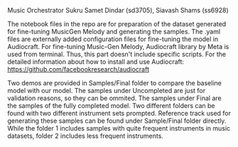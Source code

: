 Music Orchestrator
Sukru Samet Dindar (sd3705), Siavash Shams (ss6928)

The notebook files in the repo are for preparation of the dataset generated for fine-tuning MusicGen Melody and generating the samples.
The .yaml files are externally added configuration files for fine-tuning the model in Audiocraft.
For fine-tuning Music-Gen Melody, Audiocraft library by Meta is used from terminal. Thus, this part doesn't include specific scripts. 
For the detailed information about how to install and use Audiocraft: https://github.com/facebookresearch/audiocraft

Two demos are provided in Samples/Final folder to compare the baseline model with our model.
The samples under Uncompleted are just for validation reasons, so they can be ommited.
The samples under Final are the samples of the fully completed model. Two different folders can be found with two different instrument sets prompted.
Reference track used for generating these samples can be found under Sample/Final folder directly.
While the folder 1 includes samples with quite frequent instruments in music datasets, folder 2 includes less frequent instruments.
